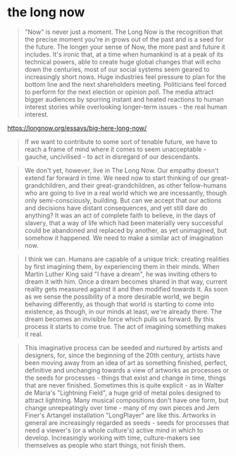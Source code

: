 # the long now

> "Now" is never just a moment. The Long Now is the recognition that the precise moment you're in grows out of the past and is a seed for the future. The longer your sense of Now, the more past and future it includes. It's ironic that, at a time when humankind is at a peak of its technical powers, able to create huge global changes that will echo down the centuries, most of our social systems seem geared to increasingly short nows. Huge industries feel pressure to plan for the bottom line and the next shareholders meeting. Politicians feel forced to perform for the next election or opinion poll. The media attract bigger audiences by spurring instant and heated reactions to human interest stories while overlooking longer-term issues - the real human interest.

https://longnow.org/essays/big-here-long-now/

> If we want to contribute to some sort of tenable future, we have to reach a frame of mind where it comes to seem unacceptable - gauche, uncivilised - to act in disregard of our descendants.


> We don't yet, however, live in The Long Now. Our empathy doesn't extend far forward in time. We need now to start thinking of our great-grandchildren, and their great-grandchildren, as other fellow-humans who are going to live in a real world which we are incessantly, though only semi-consciously, building. But can we accept that our actions and decisions have distant consequences, and yet still dare do anything? It was an act of complete faith to believe, in the days of slavery, that a way of life which had been materially very successful could be abandoned and replaced by another, as yet unimagined, but somehow it happened. We need to make a similar act of imagination now.

> I think we can. Humans are capable of a unique trick: creating realities by first imagining them, by experiencing them in their minds. When Martin Luther King said "I have a dream", he was inviting others to dream it with him. Once a dream becomes shared in that way, current reality gets measured against it and then modified towards it. As soon as we sense the possibility of a more desirable world, we begin behaving differently, as though that world is starting to come into existence, as though, in our minds at least, we're already there. The dream becomes an invisible force which pulls us forward. By this process it starts to come true. The act of imagining something makes it real.

> This imaginative process can be seeded and nurtured by artists and designers, for, since the beginning of the 20th century, artists have been moving away from an idea of art as something finished, perfect, definitive and unchanging towards a view of artworks as processes or the seeds for processes - things that exist and change in time, things that are never finished. Sometimes this is quite explicit - as in Walter de Maria's "Lightning Field", a huge grid of metal poles designed to attract lightning. Many musical compositions don't have one form, but change unrepeatingly over time - many of my own pieces and Jem Finer's Artangel installation "LongPlayer" are like this. Artworks in general are increasingly regarded as seeds - seeds for processes that need a viewer's (or a whole culture's) active mind in which to develop. Increasingly working with time, culture-makers see themselves as people who start things, not finish them.

